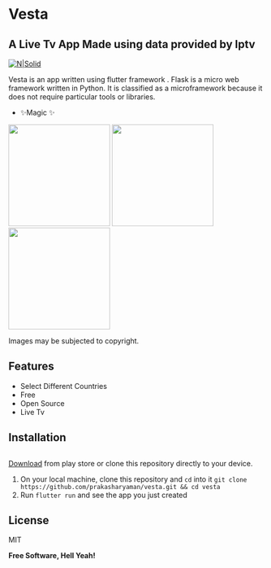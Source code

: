 # Vesta
## A Live Tv App Made using data provided by Iptv
[![N|Solid](https://flask.palletsprojects.com/en/2.0.x/_images/flask-logo.png)](https://flask.palletsprojects.com/en/2.0.x/)

Vesta is an app written using flutter framework .
Flask is a micro web framework written in Python. It is classified as a microframework because it does not require particular tools or libraries.

- ✨Magic ✨

<img src="https://user-images.githubusercontent.com/63445447/173574433-0d5e70fc-5822-4a65-bd0e-1365ff6d7685.png" height="200"/>
<img src="https://user-images.githubusercontent.com/63445447/173574545-65a16362-fa11-42c4-aec7-b37573e2a13c.png" height="200"/>
<img src="https://user-images.githubusercontent.com/63445447/173574579-fc5a0047-50ae-4a2b-8a98-3e295c11c715.png" height="200"/>

Images may be subjected to copyright.


## Features

- Select Different Countries
- Free
- Open Source
- Live Tv




## Installation
## 

[Download](https://play.google.com/store/apps/details?id=com.otft.vesta) from play store or clone this repository directly to your device.

1. On your local machine, clone this repository and `cd` into it `git clone https://github.com/prakasharyaman/vesta.git && cd vesta`
7. Run `flutter run` and see the app you just created

## License

MIT

**Free Software, Hell Yeah!**

